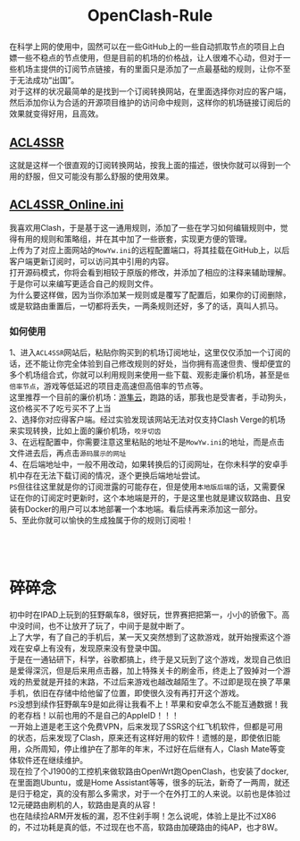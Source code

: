 # <p align="center">OpenClash-Rule</p>
  在科学上网的使用中，固然可以在一些GitHub上的一些自动抓取节点的项目上白嫖一些不稳点的节点使用，但是目前的机场的价格战，让人很难不心动，但对于一些机场主提供的订阅节点链接，有的里面只是添加了一点最基础的规则，让你不至于无法成功“出国”。<br>
  对于这样的状况最简单的是找到一个订阅转换网站，在里面选择你对应的客户端，然后添加你认为合适的开源项目维护的访问命中规则，这样你的机场链接订阅后的效果就变得好用，且高效。
## [ACL4SSR](https://acl4ssr-sub.github.io/)
  这就是这样一个很直观的订阅转换网站，按我上面的描述，很快你就可以得到一个用的舒服，但又可能没有那么舒服的使用效果。
## [ACL4SSR_Online.ini](https://github.com/ACL4SSR/ACL4SSR/blob/master/Clash/config/ACL4SSR_Online.ini)
  我喜欢用Clash，于是基于这一通用规则，添加了一些在学习如何编辑规则中，觉得有用的规则和策略组，并在其中加了一些嵌套，实现更方便的管理。<br>
  上传为了对应上面网站的`MowYw.ini`的远程配置端口，将其挂载在GitHub上，以后客户端更新订阅时，可以访问其中引用的内容。<br>
  打开源码模式，你将会看到相较于原版的修改，并添加了相应的注释来辅助理解。于是你可以来编写更适合自己的规则文件。<br>
  为什么要这样做，因为当你添加某一规则或是覆写了配置后，如果你的订阅删除，或是软路由重置后，一切都将丢失，一两条规则还好，多了的话，真叫人抓马。
### 如何使用
  1、进入`ACL4SSR`网站后，粘贴你购买到的机场订阅地址，这里仅仅添加一个订阅的话，还不能让你完全体验到自己修改规则的好处，当你拥有高速但贵、慢却便宜的多个机场组合式，你就可以利用规则来使用一些下载、观影走廉价机场，甚至是`低倍率节点`，游戏等低延迟的项目走高速但高倍率的节点等。<br>
    这里推荐一个目前的廉价机场：[游隼云](https://falcocloud.730894.xyz/#/register?code=TO6hDfIA)，跑路的话，那我也是受害者，手动狗头，这价格买不了吃亏买不了上当<br>
  2、选择你对应得客户端。经过实验发现该网站无法对仅支持Clash Verge的机场来实现转换，比如上面的廉价机场，`咬牙切齿`<br>
  3、在远程配置中，你需要注意这里粘贴的地址不是`MowYw.ini`的地址，而是点击文件进去后，再点击`源码展示的网址`<br>
  4、在后端地址中，一般不用改动，如果转换后的订阅网址，在你未科学的安卓手机中存在无法下载订阅的情况，逐个更换后端地址尝试。<br>
    `PS`但往往这里就是你的订阅泄露的可能存在，但是使用`本地版后端`的话，又需要保证在你的订阅定时更新时，这个本地端是开的，于是这里也就是建议软路由、且安装有Docker的用户可以本地部署一个本地端。看后续再来添加这一部分。<br>
  5、至此你就可以愉快的生成独属于你的规则订阅啦！
  <br><br><br><br>




# 碎碎念
  初中时在IPAD上玩到的狂野飙车8，很好玩，世界赛把把第一，小小的骄傲下。高中没时间，也不让放开了玩了，中间于是就中断了。<br>
  上了大学，有了自己的手机后，某一天又突然想到了这款游戏，就开始搜索这个游戏在安卓上有没有，发现原来没有登录中国。<br>
  于是在一通钻研下，科学，谷歌都搞上，终于是又玩到了这个游戏，发现自己依旧是爱得深沉，但是后来用点击器，加上特殊关卡的刷金币，终走上了毁掉对一个游戏的热爱就是开挂的末路，不过后来游戏也越改越陌生了。不过即是现在换了苹果手机，依旧在存储中给他留了位置，即使很久没有再打开这个游戏。<br>
  `PS`没想到续作狂野飙车9是如此得让我看不上！苹果和安卓怎么不能互通数据！我的老存档！以前也用的不是自己的AppleID！！！<br>
  一开始上道是老王这个免费VPN，后来发现了SSR这个红飞机软件，但都是可用的状态，后来发现了Clash，原来还有这样好用的软件！遗憾的是，即使依旧能用，众所周知，停止维护在了那年的年末，不过好在后继有人，Clash Mate等变体软件还在继续维护。<br>
  现在捡了个J1900的工控机来做软路由OpenWrt跑OpenClash，也安装了docker,在里面跑Ubuntu，或是Home Assistant等等，很多的玩法，新奇了一两周，就还是归于稳定，真的没有那么多需求，对于一个在外打工的人来说。以前也是体验过12元硬路由刷机的人，软路由是真的从容！<br>
  也在陆续捡ARM开发板的漏，忍不住剁手啊！怎么说呢，体验上是比不过X86的，不过功耗是真的低，不过现在也不高，软路由加硬路由的纯AP，也才8W。
